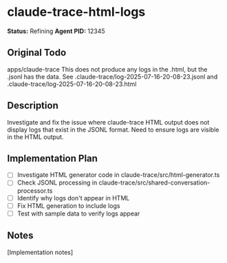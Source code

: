 # claude-trace-html-logs
**Status:** Refining
**Agent PID:** 12345

## Original Todo
apps/claude-trace This does not produce any logs in the .html, but the .jsonl has the data. See .claude-trace/log-2025-07-16-20-08-23.jsonl and .claude-trace/log-2025-07-16-20-08-23.html

## Description
Investigate and fix the issue where claude-trace HTML output does not display logs that exist in the JSONL format. Need to ensure logs are visible in the HTML output.

## Implementation Plan
- [ ] Investigate HTML generator code in claude-trace/src/html-generator.ts
- [ ] Check JSONL processing in claude-trace/src/shared-conversation-processor.ts
- [ ] Identify why logs don't appear in HTML
- [ ] Fix HTML generation to include logs
- [ ] Test with sample data to verify logs appear

## Notes
[Implementation notes]